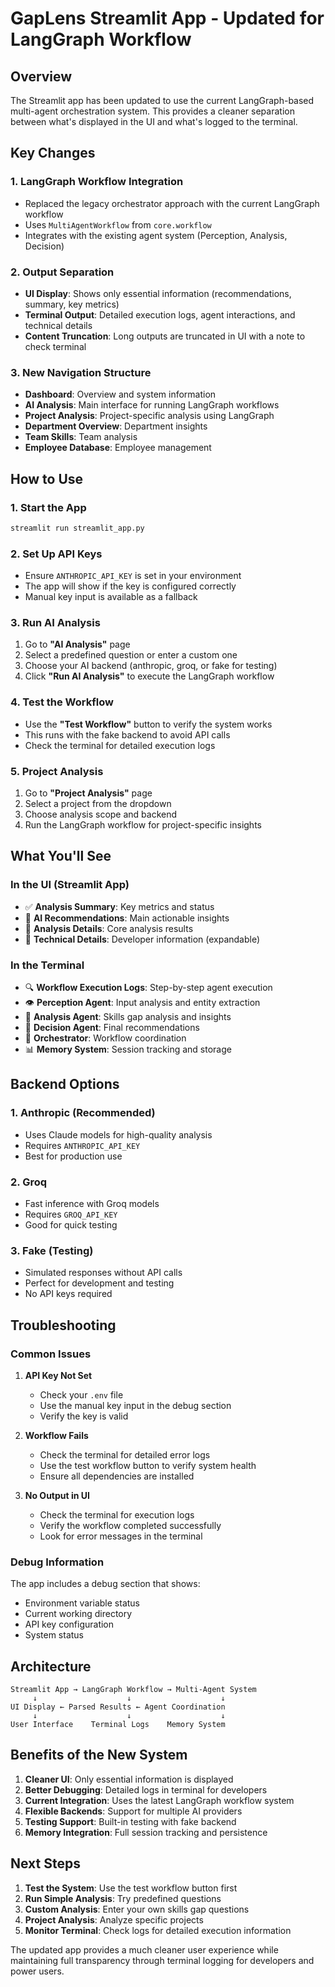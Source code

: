 # GapLens Streamlit App - Updated for LangGraph Workflow

## Overview

The Streamlit app has been updated to use the current LangGraph-based multi-agent orchestration system. This provides a cleaner separation between what's displayed in the UI and what's logged to the terminal.

## Key Changes

### 1. **LangGraph Workflow Integration**
- Replaced the legacy orchestrator approach with the current LangGraph workflow
- Uses `MultiAgentWorkflow` from `core.workflow`
- Integrates with the existing agent system (Perception, Analysis, Decision)

### 2. **Output Separation**
- **UI Display**: Shows only essential information (recommendations, summary, key metrics)
- **Terminal Output**: Detailed execution logs, agent interactions, and technical details
- **Content Truncation**: Long outputs are truncated in UI with a note to check terminal

### 3. **New Navigation Structure**
- **Dashboard**: Overview and system information
- **AI Analysis**: Main interface for running LangGraph workflows
- **Project Analysis**: Project-specific analysis using LangGraph
- **Department Overview**: Department insights
- **Team Skills**: Team analysis
- **Employee Database**: Employee management

## How to Use

### 1. **Start the App**
```bash
streamlit run streamlit_app.py
```

### 2. **Set Up API Keys**
- Ensure `ANTHROPIC_API_KEY` is set in your environment
- The app will show if the key is configured correctly
- Manual key input is available as a fallback

### 3. **Run AI Analysis**
1. Go to **"AI Analysis"** page
2. Select a predefined question or enter a custom one
3. Choose your AI backend (anthropic, groq, or fake for testing)
4. Click **"Run AI Analysis"** to execute the LangGraph workflow

### 4. **Test the Workflow**
- Use the **"Test Workflow"** button to verify the system works
- This runs with the fake backend to avoid API calls
- Check the terminal for detailed execution logs

### 5. **Project Analysis**
1. Go to **"Project Analysis"** page
2. Select a project from the dropdown
3. Choose analysis scope and backend
4. Run the LangGraph workflow for project-specific insights

## What You'll See

### In the UI (Streamlit App)
- ✅ **Analysis Summary**: Key metrics and status
- 🎯 **AI Recommendations**: Main actionable insights
- 🧠 **Analysis Details**: Core analysis results
- 🔧 **Technical Details**: Developer information (expandable)

### In the Terminal
- 🔍 **Workflow Execution Logs**: Step-by-step agent execution
- 👁️ **Perception Agent**: Input analysis and entity extraction
- 🧠 **Analysis Agent**: Skills gap analysis and insights
- 🎯 **Decision Agent**: Final recommendations
- 🎼 **Orchestrator**: Workflow coordination
- 📊 **Memory System**: Session tracking and storage

## Backend Options

### 1. **Anthropic** (Recommended)
- Uses Claude models for high-quality analysis
- Requires `ANTHROPIC_API_KEY`
- Best for production use

### 2. **Groq**
- Fast inference with Groq models
- Requires `GROQ_API_KEY`
- Good for quick testing

### 3. **Fake** (Testing)
- Simulated responses without API calls
- Perfect for development and testing
- No API keys required

## Troubleshooting

### Common Issues

1. **API Key Not Set**
   - Check your `.env` file
   - Use the manual key input in the debug section
   - Verify the key is valid

2. **Workflow Fails**
   - Check the terminal for detailed error logs
   - Use the test workflow button to verify system health
   - Ensure all dependencies are installed

3. **No Output in UI**
   - Check the terminal for execution logs
   - Verify the workflow completed successfully
   - Look for error messages in the terminal

### Debug Information

The app includes a debug section that shows:
- Environment variable status
- Current working directory
- API key configuration
- System status

## Architecture

```
Streamlit App → LangGraph Workflow → Multi-Agent System
     ↓                    ↓                    ↓
UI Display ← Parsed Results ← Agent Coordination
     ↓                    ↓                    ↓
User Interface    Terminal Logs    Memory System
```

## Benefits of the New System

1. **Cleaner UI**: Only essential information is displayed
2. **Better Debugging**: Detailed logs in terminal for developers
3. **Current Integration**: Uses the latest LangGraph workflow system
4. **Flexible Backends**: Support for multiple AI providers
5. **Testing Support**: Built-in testing with fake backend
6. **Memory Integration**: Full session tracking and persistence

## Next Steps

1. **Test the System**: Use the test workflow button first
2. **Run Simple Analysis**: Try predefined questions
3. **Custom Analysis**: Enter your own skills gap questions
4. **Project Analysis**: Analyze specific projects
5. **Monitor Terminal**: Check logs for detailed execution information

The updated app provides a much cleaner user experience while maintaining full transparency through terminal logging for developers and power users.
